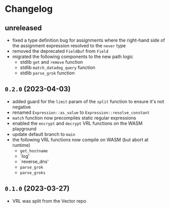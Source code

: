 # Changelog

## unreleased
- fixed a type definition bug for assignments where the right-hand side of the assignment expression resolved to the `never` type
- removed the deprecated `FieldBuf` from `Field`
- migrated the following components to the new path logic
  - stdlib `get` and `remove` function
  - stdlib `match_datadog_query` function
  - stdlib `parse_grok` function

## `0.2.0` (2023-04-03)
- added guard for the `limit` param of the `split` function to ensure it's not negative
- renamed `Expression::as_value` to `Expression::resolve_constant`
- `match` function now precompiles static regular expressions
- enabled the `encrypt` and `decrypt` VRL functions on the WASM playground
- update default branch to `main`
- the following VRL functions now compile on WASM (but abort at runtime)
  - `get_hostname`
  - `log'
  - `reverse_dns'
  - `parse_grok`
  - `parse_groks`

## `0.1.0` (2023-03-27)
- VRL was split from the Vector repo
